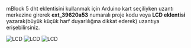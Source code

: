 mBlock 5 dht eklentisini kullanmak için Arduino kart seçiliyken uzantı merkezine girerek **ext_39620a53** numaralı proje kodu veya 
**LCD eklentisi** yazarak(büyük küçük harf duyarlılığına dikkat ederek) uzantıya erişebilirsiniz.

![LCD](https://user-images.githubusercontent.com/47238858/120892816-b437c280-c618-11eb-8a06-3f39770258d1.JPG "eklenti bölümü")
![LCD](https://user-images.githubusercontent.com/47238858/120893488-42fa0e80-c61c-11eb-99e2-2ad6f4403fca.PNG "bloklar")
![LCD](https://user-images.githubusercontent.com/47238858/120892821-b69a1c80-c618-11eb-9505-d32591e4c6ae.PNG "örnek kod")


